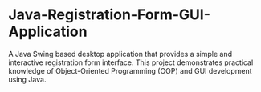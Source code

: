 # Java-Registration-Form-GUI-Application
A Java Swing based desktop application that provides a simple and interactive registration form interface. This project demonstrates practical knowledge of Object-Oriented Programming (OOP) and GUI development using Java.
